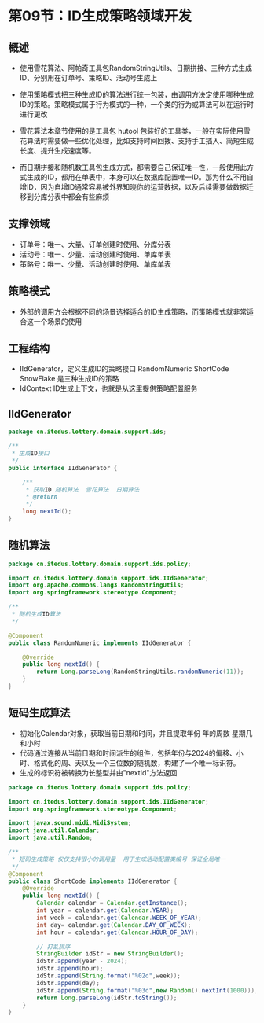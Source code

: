 # 第09节：ID生成策略领域开发

## 概述

* 使用雪花算法、阿帕奇工具包RandomStringUtils、日期拼接、三种方式生成ID、分别用在订单号、策略ID、活动号生成上


* 使用策略模式把三种生成ID的算法进行统一包装，由调用方决定使用哪种生成ID的策略。策略模式属于行为模式的一种，一个类的行为或算法可以在运行时进行更改
* 雪花算法本章节使用的是工具包 hutool 包装好的工具类，一般在实际使用雪花算法时需要做一些优化处理，比如支持时间回拨、支持手工插入、简短生成长度、提升生成速度等。
* 而日期拼接和随机数工具包生成方式，都需要自己保证唯一性，一般使用此方式生成的ID，都用在单表中，本身可以在数据库配置唯一ID。那为什么不用自增ID，因为自增ID通常容易被外界知晓你的运营数据，以及后续需要做数据迁移到分库分表中都会有些麻烦


## 支撑领域

* 订单号：唯一、大量、订单创建时使用、分库分表
* 活动号：唯一、少量、活动创建时使用、单库单表
* 策略号：唯一、少量、活动创建时使用、单库单表

## 策略模式

* 外部的调用方会根据不同的场景选择适合的ID生成策略，而策略模式就非常适合这一个场景的使用

## 工程结构


* IIdGenerator，定义生成ID的策略接口 RandomNumeric ShortCode SnowFlake 是三种生成ID的策略
* IdContext ID生成上下文，也就是从这里提供策略配置服务


## IIdGenerator

```java
package cn.itedus.lottery.domain.support.ids;

/**
 * 生成ID接口
 */
public interface IIdGenerator {

    /**
     * 获取ID 随机算法  雪花算法  日期算法
     * @return
     */
    long nextId();
}


```

## 随机算法


```java
package cn.itedus.lottery.domain.support.ids.policy;

import cn.itedus.lottery.domain.support.ids.IIdGenerator;
import org.apache.commons.lang3.RandomStringUtils;
import org.springframework.stereotype.Component;

/**
 * 随机生成ID算法
 */

@Component
public class RandomNumeric implements IIdGenerator {

    @Override
    public long nextId() {
        return Long.parseLong(RandomStringUtils.randomNumeric(11));
    }
}


```

## 短码生成算法

* 初始化Calendar对象，获取当前日期和时间，并且提取年份 年的周数 星期几和小时
* 代码通过连接从当前日期和时间派生的组件，包括年份与2024的偏移、小时、格式化的周、天以及一个三位数的随机数，构建了一个唯一标识符。
* 生成的标识符被转换为长整型并由"nextId"方法返回


```java
package cn.itedus.lottery.domain.support.ids.policy;

import cn.itedus.lottery.domain.support.ids.IIdGenerator;
import org.springframework.stereotype.Component;

import javax.sound.midi.MidiSystem;
import java.util.Calendar;
import java.util.Random;

/**
 * 短码生成策略 仅仅支持很小的调用量  用于生成活动配置类编号 保证全局唯一
 */
@Component
public class ShortCode implements IIdGenerator {
    @Override
    public long nextId() {
        Calendar calendar = Calendar.getInstance();
        int year = calendar.get(Calendar.YEAR);
        int week = calendar.get(Calendar.WEEK_OF_YEAR);
        int day= calendar.get(Calendar.DAY_OF_WEEK);
        int hour = calendar.get(Calendar.HOUR_OF_DAY);

        // 打乱排序
        StringBuilder idStr = new StringBuilder();
        idStr.append(year - 2024);
        idStr.append(hour);
        idStr.append(String.format("%02d",week));
        idStr.append(day);
        idStr.append(String.format("%03d",new Random().nextInt(1000)));
        return Long.parseLong(idStr.toString());
    }
}


```

